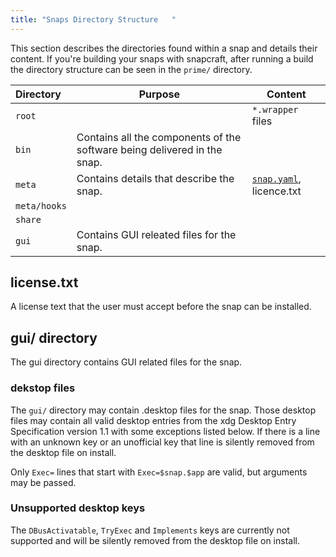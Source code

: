 ```yaml
---
title: "Snaps Directory Structure	"
---
```



This section describes the directories found within a snap and details their content. If you're building your snaps with snapcraft, after running a build the directory structure can be seen in the `prime/` directory. 

Directory | Purpose | Content
:---- | ---- | ----
`root` | | `*.wrapper` files
`bin` | Contains all the components of the software being delivered in the snap.
`meta` | Contains details that describe the snap. | [`snap.yaml`](/docs/architecture/metadata), licence.txt
`meta/hooks` | 
`share` |
`gui` | Contains GUI releated files for the snap.

	
## license.txt

A license text that the user must accept before the snap can be installed.


## gui/ directory

The gui directory contains GUI related files for the snap.

### dekstop files

The `gui/` directory may contain .desktop files for the snap. Those desktop files may contain all valid desktop entries from the xdg Desktop Entry Specification version 1.1 with some exceptions listed below. If there is a line with an unknown key or an unofficial key that line is silently removed from the desktop file on install.

Only `Exec=` lines that start with `Exec=$snap.$app` are valid, but arguments may be passed.

### Unsupported desktop keys

The `DBusActivatable`, `TryExec` and `Implements` keys are currently not supported and will be silently removed from the desktop file on install.
